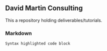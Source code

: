 ## David Martin Consulting

This a repository holding deliverables/tutorials.

### Markdown

```markdown
Syntax highlighted code block

